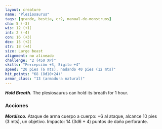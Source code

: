 ```yaml
---
layout: creature
name: "Plesiosaurus"
tags: [grande, bestia, cr2, manual-de-monstruos]
cha: 5 (-3)
wis: 12 (+1)
int: 2 (-4)
con: 16 (+3)
dex: 15 (+2)
str: 18 (+4)
size: Large beast
alignment: no alineado
challenge: "2 (450 XP)"
skills: "Percepción +3, Sigilo +4"
speed: "20 pies (6 mts), nadando 40 pies (12 mts)"
hit_points: "68 (8d10+24)"
armor_class: "13 (armadura natural)"
---
```


***Hold Breath.*** The plesiosaurus can hold its breath for 1 hour.

### Acciones

***Mordisco.*** Ataque de arma cuerpo a cuerpo: +6 al ataque, alcance 10 pies (3 mts), un objetivo. Impacto: 14 (3d6 + 4) puntos de daño perforante.